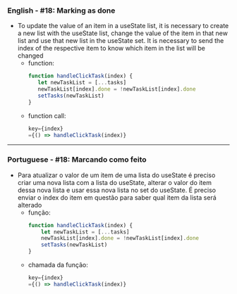 ### English - #18: Marking as done
- To update the value of an item in a useState list, it is necessary to create a new list with the useState list, change the value of the item in that new list and use that new list in the useState set. It is necessary to send the index of the respective item to know which item in the list will be changed
    - function:
         ```js
        function handleClickTask(index) {
            let newTaskList = [...tasks]
            newTaskList[index].done = !newTaskList[index].done
            setTasks(newTaskList)
        }
        ```
    - function call:
         ```js
        key={index}
        ={() => handleClickTask(index)}
        ```

***

### Portuguese - #18: Marcando como feito
- Para atualizar o valor de um item de uma lista do useState é preciso criar uma nova lista com a lista do useState, alterar o valor do item dessa nova lista e usar essa nova lista no set do useState. É preciso enviar o index do item em questão para saber qual item da lista será alterado
    - função:
        ```js
        function handleClickTask(index) {
            let newTaskList = [...tasks]
            newTaskList[index].done = !newTaskList[index].done
            setTasks(newTaskList)
        }
        ```
    - chamada da função:
        ```js
        key={index}
        ={() => handleClickTask(index)}
        ```